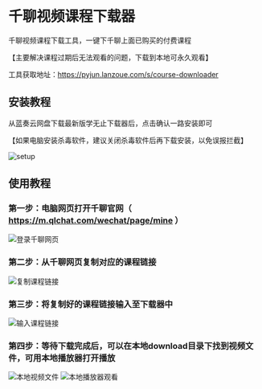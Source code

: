 # 千聊视频课程下载器
千聊视频课程下载工具，一键下千聊上面已购买的付费课程

【主要解决课程过期后无法观看的问题，下载到本地可永久观看】

工具获取地址：https://pyjun.lanzoue.com/s/course-downloader

## 安装教程
从蓝奏云网盘下载最新版学无止下载器后，点击确认一路安装即可

【如果电脑安装杀毒软件，建议关闭杀毒软件后再下载安装，以免误报拦截】

![setup](https://github.com/PyJun/xiaoetech_downlaoder/assets/39453044/e233a6a5-9d22-46eb-874e-90b9c8a91572)


## 使用教程
### 第一步：电脑网页打开千聊官网（ https://m.qlchat.com/wechat/page/mine ）
![登录千聊网页](https://github.com/PyJun/qlchat_downloader/assets/39453044/23d58522-aeb9-4f2f-96a1-e40bc5be7980)
### 第二步：从千聊网页复制对应的课程链接
![复制课程链接](https://github.com/PyJun/qlchat_downloader/assets/39453044/a7e05720-f03b-4c15-8eb6-dc449e78fa24)
### 第三步：将复制好的课程链接输入至下载器中
![输入课程链接](https://github.com/PyJun/qlchat_downloader/assets/39453044/19309233-f46c-48db-98c6-6014658bd3df)
### 第四步：等待下载完成后，可以在本地download目录下找到视频文件，可用本地播放器打开播放
![本地视频文件](https://github.com/PyJun/qlchat_downloader/assets/39453044/59d7ce40-4d4f-426f-8604-74cd1da05bf0)
![本地播放器观看](https://github.com/PyJun/qlchat_downloader/assets/39453044/5e18805d-351d-4ab1-a13d-46da1d6baa76)
